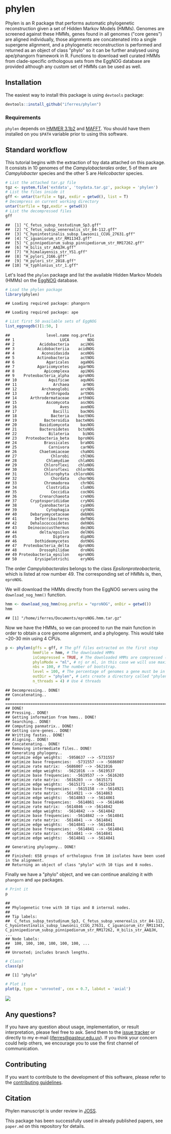 phylen
================

Phylen is an R package that performs automatic phylogenetic reconstruction given a set of Hidden Markov Models (HMMs). Genomes are screened against these HMMs, genes found in all genomes ("core genes") are aligned individually, those alignments are concatenated into a single supergene alignment, and a phylogenetic reconstruction is performed and returned as an object of class "phylo" so it can be further analysed using ape/phangorn framework in R. Functions to download well curated HMMs from clade-specific orthologous sets from the EggNOG database are provided although any custom set of HMMs can be used as well.

## Installation

The easiest way to install this package is using `devtools` package:

``` r
devtools::install_github("iferres/phylen")
```

### Requirements

`phylen` depends on [HMMER 3.1b2](http://hmmer.org/) and [MAFFT](https://mafft.cbrc.jp/alignment/software/). You should have them installed on you `$PATH` variable prior to using this software.

## Standard workflow

This tutorial begins with the extraction of toy data attached on this package. It consists in 10 genomes of the *Campylobacterales* order, 5 of them are *Campylobacter* species and the other 5 are *Helicobacter* species.

``` r
# List the attached tar.gz file
tgz <- system.file('extdata', 'toydata.tar.gz', package = 'phylen')
# List the files inside it
gff <- untar(tarfile = tgz, exdir = getwd(), list = T)
# Decompress on current working directory
untar(tarfile = tgz,exdir = getwd())
# List the decompressed files
gff
```

    ##  [1] "C_fetus_subsp_testudinum_Sp3.gff"                   
    ##  [2] "C_fetus_subsp_venerealis_str_84-112.gff"            
    ##  [3] "C_hyointestinalis_subsp_lawsonii_CCUG_27631.gff"    
    ##  [4] "C_iguaniorum_str_RM11343.gff"                       
    ##  [5] "C_pinnipediorum_subsp_pinnipediorum_str_RM17262.gff"
    ##  [6] "H_bilis_str_AAQJH.gff"                              
    ##  [7] "H_himalayensis_str_YS1.gff"                         
    ##  [8] "H_pylori_J166.gff"                                  
    ##  [9] "H_pylori_str_2018.gff"                              
    ## [10] "H_typhlonius_str_1.gff"

Let's load the `phylen` package and list the available Hidden Markov Models (HMMs) on the [EggNOG](http://eggnogdb.embl.de/#/app/home) database.

``` r
# Load the phylen package
library(phylen)
```

    ## Loading required package: phangorn

    ## Loading required package: ape

``` r
# List first 50 available sets of EggNOG
list_eggnogdb()[1:50, ]
```

    ##                level.name nog.prefix
    ## 1                    LUCA        NOG
    ## 2           Acidobacteria     aciNOG
    ## 3          Acidobacteriia    acidNOG
    ## 4            Aconoidasida     acoNOG
    ## 5          Actinobacteria     actNOG
    ## 6              Agaricales     agaNOG
    ## 7          Agaricomycetes    agarNOG
    ## 8             Apicomplexa     apiNOG
    ## 9    Proteobacteria_alpha    aproNOG
    ## 10              Aquificae     aquNOG
    ## 11                Archaea      arNOG
    ## 12           Archaeoglobi     arcNOG
    ## 13             Arthropoda     artNOG
    ## 14      Arthrodermataceae    arthNOG
    ## 15             Ascomycota     ascNOG
    ## 16                   Aves     aveNOG
    ## 17                Bacilli     bacNOG
    ## 18               Bacteria    bactNOG
    ## 19            Bacteroidia   bacteNOG
    ## 20          Basidiomycota     basNOG
    ## 21          Bacteroidetes    bctoNOG
    ## 22              Bilateria      biNOG
    ## 23    Proteobacteria_beta    bproNOG
    ## 24            Brassicales     braNOG
    ## 25              Carnivora     carNOG
    ## 26          Chaetomiaceae     chaNOG
    ## 27               Chlorobi     chlNOG
    ## 28             Chlamydiae    chlaNOG
    ## 29            Chloroflexi    chloNOG
    ## 30            Chloroflexi   chlorNOG
    ## 31            Chlorophyta  chloroNOG
    ## 32               Chordata    chorNOG
    ## 33            Chromadorea     chrNOG
    ## 34             Clostridia     cloNOG
    ## 35               Coccidia     cocNOG
    ## 36          Crenarchaeota     creNOG
    ## 37      Cryptosporidiidae     cryNOG
    ## 38          Cyanobacteria     cyaNOG
    ## 39             Cytophagia     cytNOG
    ## 40      Debaryomycetaceae     debNOG
    ## 41        Deferribacteres     defNOG
    ## 42      Dehalococcoidetes     dehNOG
    ## 43     Deinococcusthermus     deiNOG
    ## 44          delta/epsilon     delNOG
    ## 45                Diptera     dipNOG
    ## 46        Dothideomycetes     dotNOG
    ## 47   Proteobacteria_delta    dproNOG
    ## 48          Drosophilidae     droNOG
    ## 49 Proteobacteria_epsilon    eproNOG
    ## 50        Erysipelotrichi     eryNOG

The order *Campylobacterales* belongs to the class *Epsilonproteobacteria*, which is listed at row number 49. The corresponding set of HMMs is, then, `eproNOG`.

We will download the HMMs directly from the EggNOG servers using the `download_nog_hmm()` function.

``` r
hmm <- download_nog_hmm(nog.prefix = "eproNOG", onDir = getwd())
hmm
```

    ## [1] "/home/iferres/Documents/eproNOG.hmm.tar.gz"

Now we have the HMMs, so we can proceed to run the main function in order to obtain a core genome alignment, and a phylogeny. This would take ~20-30 min using 4 CPUs.

``` r
p <- phylen(gffs = gff, # The gff files extracted on the first step
            hmmFile = hmm, # The downloaded HMMs
            isCompressed = TRUE, # The downloaded HMMs are compressed (tar.gz)
            phyloMode = "ml", # nj or ml, in this case we will use maximum likelihood
            nbs = 100, # The number of bootstrap.
            level = 100, # The percentage of genomes a gene must be in to be considered as part of the coregenome.
            outDir = "phylen", # Lets create a directory called "phylen" to put the output files
            n_threads = 4) # Use 4 threads
```

    ## Decompressing.. DONE!
    ## Concatenating.. 
    ## ===========================================================================
    ## DONE!
    ## Pressing.. DONE!
    ## Getting information from hmms.. DONE!
    ## Searching.. DONE!
    ## Computing panmatrix.. DONE!
    ## Getting core-genes.. DONE!
    ## Writting fastas.. DONE!
    ## Aligning.. DONE!
    ## Concatenating.. DONE!
    ## Removing intermediate files.. DONE!
    ## Generating phylogeny..
    ## optimize edge weights:  -5958637 --> -5731557 
    ## optimize base frequencies:  -5731557 --> -5686007 
    ## optimize rate matrix:  -5686007 --> -5621016 
    ## optimize edge weights:  -5621016 --> -5619537 
    ## optimize base frequencies:  -5619537 --> -5616203 
    ## optimize rate matrix:  -5616203 --> -5615171 
    ## optimize edge weights:  -5615171 --> -5615158 
    ## optimize base frequencies:  -5615158 --> -5614921 
    ## optimize rate matrix:  -5614921 --> -5614863 
    ## optimize edge weights:  -5614863 --> -5614861 
    ## optimize base frequencies:  -5614861 --> -5614846 
    ## optimize rate matrix:  -5614846 --> -5614842 
    ## optimize edge weights:  -5614842 --> -5614842 
    ## optimize base frequencies:  -5614842 --> -5614841 
    ## optimize rate matrix:  -5614841 --> -5614841 
    ## optimize edge weights:  -5614841 --> -5614841 
    ## optimize base frequencies:  -5614841 --> -5614841 
    ## optimize rate matrix:  -5614841 --> -5614841 
    ## optimize edge weights:  -5614841 --> -5614841

    ## Generating phylogeny.. DONE!
    ## 
    ## Finished: 658 groups of orthologous from 10 isolates have been used in the alignment.
    ## Returning an object of class "phylo" with 10 tips and 8 nodes.


Finally we have a "phylo" object, and we can continue analizing it with `phangorn` and `ape` packages.

``` r
# Print it
p
```

    ## 
    ## Phylogenetic tree with 10 tips and 8 internal nodes.
    ## 
    ## Tip labels:
    ##  C_fetus_subsp_testudinum_Sp3, C_fetus_subsp_venerealis_str_84-112, C_hyointestinalis_subsp_lawsonii_CCUG_27631, C_iguaniorum_str_RM11343, C_pinnipediorum_subsp_pinnipediorum_str_RM17262, H_bilis_str_AAQJH, ...
    ## Node labels:
    ##  100, 100, 100, 100, 100, 100, ...
    ## 
    ## Unrooted; includes branch lengths.

``` r
# Class?
class(p)
```

    ## [1] "phylo"

``` r
# Plot it
plot(p, type = 'unrooted', cex = 0.7, lab4ut = 'axial')
```

![](vignettes/readme_img1.png)

## Any questions?

If you have any question about usage, implementation, or result interpretation, please feel free to ask. Send them to the [issue tracker](https://github.com/iferres/phylen/issues) or directly to my e-mail (iferres@pasteur.edu.uy). If you think your concern could help others, we encourage you to use the first channel of communication.

## Contributing

If you want to contribute to the development of this software, please refer to the [contributing guidelines](CONTRIBUTING.md).

## Citation

Phylen manuscript is under review in [JOSS](https://joss.theoj.org/).

This package has been successfully used in already published papers, see `paper.md` on this repository for details.
